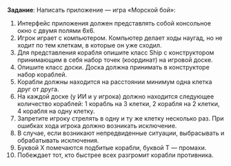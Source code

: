**Задание**: Написать приложение — игра «Морской бой»:

1. Интерфейс приложения должен представлять собой консольное окно с двумя полями 6х6.
2. Игрок играет с компьютером. Компьютер делает ходы наугад, но не ходит по тем клеткам, в которые он уже сходил.
3. Для представления корабля опишите класс Ship с конструктором принимающим в себя набор точек (координат) на игровой доске.
4. Опишите класс доски. Доска должна принимать в конструкторе набор кораблей.
5. Корабли должны находится на расстоянии минимум одна клетка друг от друга.
6. На каждой доске (у ИИ и у игрока) должно находится следующее количество кораблей: 1 корабль на 3 клетки, 2 корабля на 2 клетки, 4 корабля на одну клетку.
7. Запретите игроку стрелять в одну и ту же клетку несколько раз. При ошибках хода игрока должно возникать исключение.
8. В случае, если возникают непредвиденные ситуации, выбрасывать и обрабатывать исключения.
9. Буквой X помечаются подбитые корабли, буквой T — промахи.
10. Побеждает тот, кто быстрее всех разгромит корабли противника.
